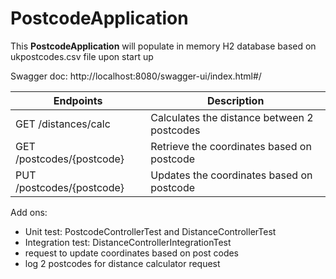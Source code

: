 # PostcodeApplication

This **PostcodeApplication** will populate in memory H2 database 
based on ukpostcodes.csv file upon start up

Swagger doc: http://localhost:8080/swagger-ui/index.html#/

| Endpoints | Description |
| ----------- | ----------- |
| GET /distances/calc | Calculates the distance between 2 postcodes |
| GET /postcodes/{postcode} | Retrieve the coordinates based on postcode |
| PUT /postcodes/{postcode} | Updates the coordinates based on postcode |

Add ons:
- Unit test: PostcodeControllerTest and DistanceControllerTest
- Integration test: DistanceControllerIntegrationTest
- request to update coordinates based on post codes
- log 2 postcodes for distance calculator request